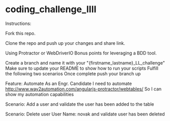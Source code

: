 # coding_challenge_IIII

Instructions:

Fork this repo.

Clone the repo and push up your changes and share link.

Using Protractor or WebDriverIO Bonus points for leveraging a BDD tool.

Create a branch and name it with your "{firstname_lastname}_LL_challenge"
Make sure to update your README to show how to run your scripts
Fulfill the following two scenarios
Once complete push your branch up

Feature: Automate
     As an Engr. Candidate
     I need to automate http://www.way2automation.com/angularjs-protractor/webtables/
     So I can show my automation capabilities

Scenario: Add a user and validate the user has been added to the table

Scenario: Delete user User Name: novak and validate user has been deleted
